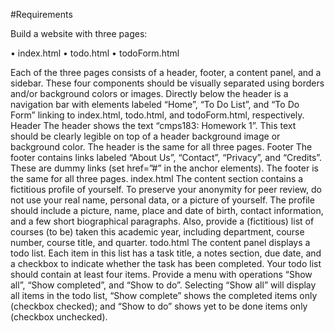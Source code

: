 #Requirements

Build a website with three pages:

• index.html
• todo.html
• todoForm.html

Each of the three pages consists of a header, footer, a content panel, and a sidebar. These four
components should be visually separated using borders and/or background colors or images.
Directly below the header is a navigation bar with elements labeled “Home”, “To Do List”, and “To Do
Form” linking to index.html, todo.html, and todoForm.html, respectively.
Header
The header shows the text “cmps183: Homework 1”. This text should be clearly legible on top of a
header background image or background color.
The header is the same for all three pages.
Footer
The footer contains links labeled “About Us”, “Contact”, “Privacy”, and “Credits”. These are dummy links
(set href=”#” in the anchor elements).
The footer is the same for all three pages.
index.html
The content section contains a fictitious profile of yourself. To preserve your anonymity for peer review,
do not use your real name, personal data, or a picture of yourself.
The profile should include a picture, name, place and date of birth, contact information, and a few short
biographical paragraphs.
Also, provide a (fictitious) list of courses (to be) taken this academic year, including department, course
number, course title, and quarter.
todo.html
The content panel displays a todo list. Each item in this list has a task title, a notes section, due date, and
a checkbox to indicate whether the task has been completed. Your todo list should contain at least four
items. Provide a menu with operations “Show all”, “Show completed”, and “Show to do”. Selecting
“Show all” will display all items in the todo list, “Show complete” shows the completed items only
(checkbox checked); and “Show to do” shows yet to be done items only (checkbox unchecked).
